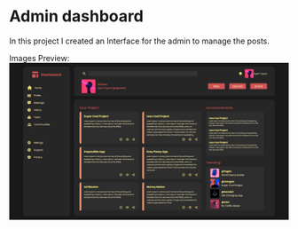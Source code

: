 # Admin dashboard

In this project I created an Interface for the admin to manage the posts.</br>

Images Preview:</br>
![](./Preview/Screen%20Shot%202022-05-30%20at%2005.39.40.png)
